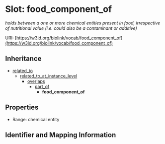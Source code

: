 # Slot: food_component_of
_holds between a one or more chemical entities present in food, irrespective of nutritional value (i.e. could also be a contaminant or additive)_


URI: [https://w3id.org/biolink/vocab/food_component_of](https://w3id.org/biolink/vocab/food_component_of)




## Inheritance

* [related_to](related_to.md)
    * [related_to_at_instance_level](related_to_at_instance_level.md)
        * [overlaps](overlaps.md)
            * [part_of](part_of.md)
                * **food_component_of**



## Properties

 * Range: chemical entity



## Identifier and Mapping Information





